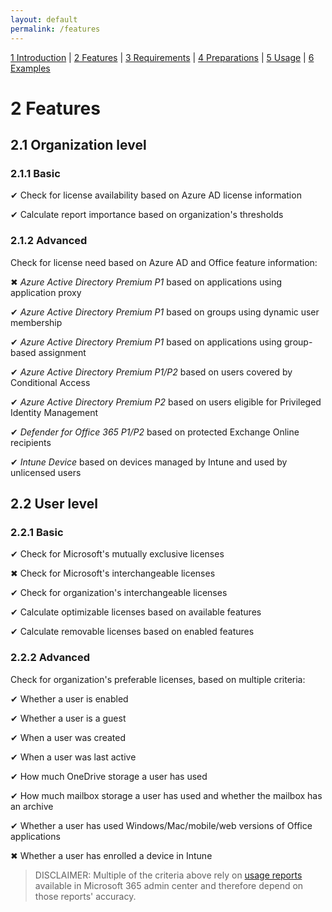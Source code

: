 ```yaml
---
layout: default
permalink: /features
---
```


[1 Introduction](/azure-ad-license-status/) \| [2 Features](/azure-ad-license-status/features) \| [3 Requirements](/azure-ad-license-status/requirements) \| [4 Preparations](/azure-ad-license-status/preparations) \| [5 Usage](/azure-ad-license-status/usage) \| [6 Examples](/azure-ad-license-status/examples)

# 2 Features

## 2.1 Organization level

### 2.1.1 Basic

&#x2714; Check for license availability based on Azure AD license information

&#x2714; Calculate report importance based on organization's thresholds

### 2.1.2 Advanced

Check for license need based on Azure AD and Office feature information:

&#x2716; _Azure Active Directory Premium P1_ based on applications using application proxy

&#x2714; _Azure Active Directory Premium P1_ based on groups using dynamic user membership

&#x2714; _Azure Active Directory Premium P1_ based on applications using group-based assignment

&#x2714; _Azure Active Directory Premium P1/P2_ based on users covered by Conditional Access

&#x2714; _Azure Active Directory Premium P2_ based on users eligible for Privileged Identity Management

&#x2714; _Defender for Office 365 P1/P2_ based on protected Exchange Online recipients

&#x2714; _Intune Device_ based on devices managed by Intune and used by unlicensed users

## 2.2 User level

### 2.2.1 Basic

&#x2714; Check for Microsoft's mutually exclusive licenses

&#x2716; Check for Microsoft's interchangeable licenses

&#x2714; Check for organization's interchangeable licenses

&#x2714; Calculate optimizable licenses based on available features

&#x2714; Calculate removable licenses based on enabled features

### 2.2.2 Advanced

Check for organization's preferable licenses, based on multiple criteria:

&#x2714; Whether a user is enabled

&#x2714; Whether a user is a guest

&#x2714; When a user was created

&#x2714; When a user was last active

&#x2714; How much OneDrive storage a user has used

&#x2714; How much mailbox storage a user has used and whether the mailbox has an archive

&#x2714; Whether a user has used Windows/Mac/mobile/web versions of Office applications

&#x2716; Whether a user has enrolled a device in Intune

> DISCLAIMER: Multiple of the criteria above rely on [usage reports](https://admin.microsoft.com/Adminportal/Home#/reportsUsage) available in Microsoft 365 admin center and therefore depend on those reports' accuracy.
